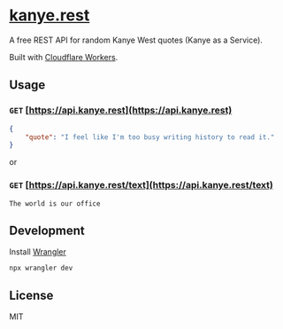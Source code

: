 # [kanye.rest](https://kanye.rest)

A free REST API for random Kanye West quotes (Kanye as a Service).

Built with [Cloudflare Workers](https://workers.cloudflare.com/).

## Usage

### `GET` [https://api.kanye.rest](https://api.kanye.rest)

```json
{
    "quote": "I feel like I'm too busy writing history to read it."
}
```

or

### `GET` [https://api.kanye.rest/text](https://api.kanye.rest/text)

```text
The world is our office
```

## Development

Install [Wrangler](https://developers.cloudflare.com/workers/wrangler/get-started/#installation)

```shell
npx wrangler dev
```

## License

MIT

